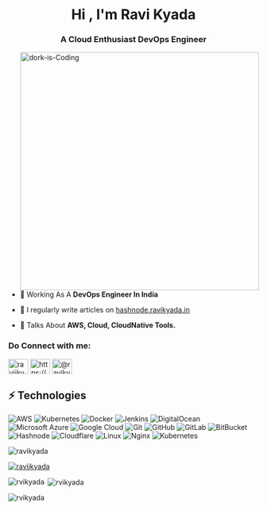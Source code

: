 <!--[![MasterHead](https://res.cloudinary.com/practicaldev/image/fetch/s--X8Q59V5M--/c_imagga_scale,f_auto,fl_progressive,h_420,q_66,w_1000/https://dev-to-uploads.s3.amazonaws.com/i/zu5cr0j2qczswka4wh39.gif)]-->

<h1 align="center">Hi , I'm Ravi Kyada</h1>
<h3 align="center">A Cloud Enthusiast DevOps Engineer</h3>
<img align="right" alt="dork-is-Coding" width="480" src="https://i.gifer.com/IcRz.gif">

- 🌱 Working As A **DevOps Engineer In India**

- 📝 I regularly write articles on [hashnode.ravikyada.in](https://hashnode.ravikyada.in/)

- 💬 Talks About **AWS, Cloud, CloudNative Tools.**

<!--- 📫 Let's Discuss At **ravikyada.devops@gmail.com** -->

<h3 align="left">Do Connect with me:</h3>
<p align="left">
<a href="https://twitter.com/ravijkyada" target="blank"><img align="center" src="https://raw.githubusercontent.com/rahuldkjain/github-profile-readme-generator/master/src/images/icons/Social/twitter.svg" alt="ravijkyada" height="30" width="40" /></a>
<a href="https://www.linkedin.com/in/ravikyada" target="blank"><img align="center" src="https://raw.githubusercontent.com/rahuldkjain/github-profile-readme-generator/master/src/images/icons/Social/linked-in-alt.svg" alt="https://www.linkedin.com/in/ravikyada" height="30" width="40" /></a>
<a href="https://hashnode.com/@ravikyada" target="blank"><img align="center" src="https://raw.githubusercontent.com/rahuldkjain/github-profile-readme-generator/master/src/images/icons/Social/hashnode.svg" alt="@ravikyada" height="30" width="40" /></a>
</p>

## ⚡ Technologies
![AWS](https://img.shields.io/badge/AWS-%23FF9900.svg?style=for-the-badge&logo=amazon-aws&logoColor=white)
![Kubernetes](https://img.shields.io/badge/kubernetes-%23326ce5.svg?style=for-the-badge&logo=kubernetes&logoColor=white)
![Docker](https://img.shields.io/badge/-Docker-black?style=flat-square&logo=docker)
![Jenkins](https://img.shields.io/badge/jenkins-%232C5263.svg?style=for-the-badge&logo=jenkins&logoColor=white)
![DigitalOcean](https://img.shields.io/badge/-Digital%20Ocean-darkblue?style=flat-square&logo=digitalocean)
![Microsoft Azure](https://img.shields.io/badge/Microsoft%20Azure-232F7E?style=flat-square&logo=microsoft-azure)
![Google Cloud](https://img.shields.io/badge/Google%20Cloud-black?style=flat-square&logo=google-cloud)
![Git](https://img.shields.io/badge/-Git-black?style=flat-square&logo=git)
![GitHub](https://img.shields.io/badge/-GitHub-181717?style=flat-square&logo=github)
![GitLab](https://img.shields.io/badge/-GitLab-FCA121?style=flat-square&logo=gitlab)
![BitBucket](https://img.shields.io/badge/-BitBucket-darkblue?style=flat-square&logo=bitbucket)
![Hashnode](https://img.shields.io/badge/Hashnode-2962FF?style=for-the-badge&logo=hashnode&logoColor=white)
![Cloudflare](https://img.shields.io/badge/Cloudflare-F38020?style=for-the-badge&logo=Cloudflare&logoColor=white)
![Linux](https://img.shields.io/badge/Linux-FCC624?style=for-the-badge&logo=linux&logoColor=black)
![Nginx](https://img.shields.io/badge/nginx-%23009639.svg?style=for-the-badge&logo=nginx&logoColor=white)
![Kubernetes](https://img.shields.io/badge/kubernetes-%23326ce5.svg?style=for-the-badge&logo=kubernetes&logoColor=white)

<p align="left"> <img src="https://komarev.com/ghpvc/?username=ravikyada&label=Visitors&color=0e75b6&style=flat" alt="ravikyada" /> </p>
<p align="left"> <a href="https://twitter.com/ravijkyada" target="blank"><img src="https://img.shields.io/twitter/follow/ravijkyada?logo=twitter&style=for-the-badge" alt="ravijkyada" /></a> </p>


<p><img align="left" src="https://github-readme-stats.vercel.app/api/top-langs?username=rvikyada&show_icons=true&locale=en&layout=compact" alt="rvikyada" /></p>

<p>&nbsp;<img align="center" src="https://github-readme-stats.vercel.app/api?username=rvikyada&show_icons=true&locale=en" alt="rvikyada" /></p>

<p><img align="center" src="https://github-readme-streak-stats.herokuapp.com/?user=rvikyada&" alt="rvikyada" /></p>
